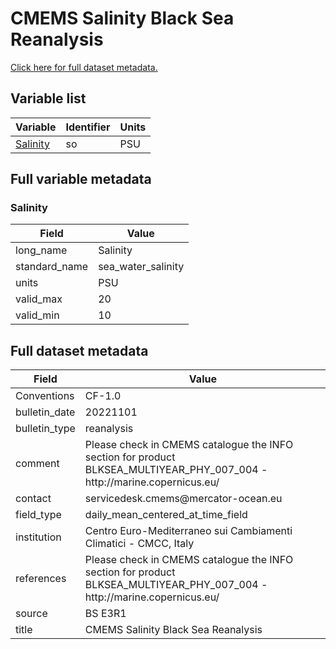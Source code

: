 # CMEMS Salinity Black Sea Reanalysis

[Click here for full dataset metadata.](#full-metadata)

## Variable list

| Variable | Identifier | Units |
| ---- | ---- | ---- |
| [Salinity](#so) | so | PSU |

## Full variable metadata

### <a name="so"></a>Salinity

| Field | Value |
| ---- | ---- |
| long\_name | Salinity |
| standard\_name | sea\_water\_salinity |
| units | PSU |
| valid\_max | 20 |
| valid\_min | 10 |

## <a name="full-metadata"></a>Full dataset metadata

| Field | Value |
| ---- | ---- |
| Conventions | CF\-1\.0 |
| bulletin\_date | 20221101 |
| bulletin\_type | reanalysis |
| comment | Please check in CMEMS catalogue the INFO section for product BLKSEA\_MULTIYEAR\_PHY\_007\_004 \- http://marine\.copernicus\.eu/ |
| contact | servicedesk\.cmems@mercator\-ocean\.eu |
| field\_type | daily\_mean\_centered\_at\_time\_field |
| institution | Centro Euro\-Mediterraneo sui Cambiamenti Climatici \- CMCC, Italy |
| references | Please check in CMEMS catalogue the INFO section for product BLKSEA\_MULTIYEAR\_PHY\_007\_004 \- http://marine\.copernicus\.eu/ |
| source | BS E3R1 |
| title | CMEMS Salinity Black Sea Reanalysis |

